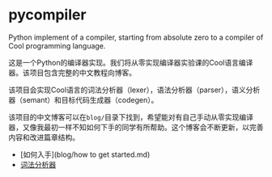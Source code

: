 # pycompiler
Python implement of a compiler, starting from absolute zero to a compiler of Cool programming language.

这是一个Python的编译器实现。我们将从零实现编译器实验课的Cool语言编译器。该项目包含完整的中文教程向博客。

该项目会实现Cool语言的词法分析器（lexer），语法分析器（parser），语义分析器（semant）和目标代码生成器（codegen）。

该项目的中文博客可以在`blog/`目录下找到，希望能对有自己手动从零实现编译器，又像我最初一样不知如何下手的同学有所帮助。这个博客会不断更新，以完善内容和改进篇章结构。

- [如何入手](blog/how to get started.md)
- [词法分析器](blog/lexer.md)

